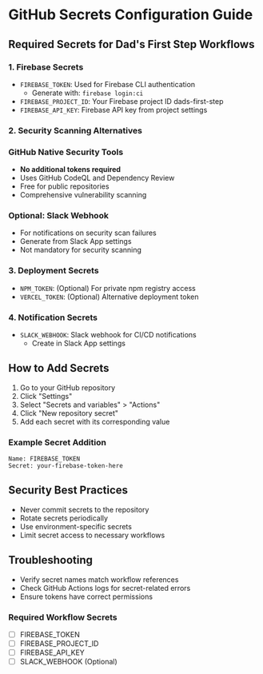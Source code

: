 # GitHub Secrets Configuration Guide

## Required Secrets for Dad's First Step Workflows

### 1. Firebase Secrets

- `FIREBASE_TOKEN`: Used for Firebase CLI authentication
  - Generate with: `firebase login:ci`
- `FIREBASE_PROJECT_ID`: Your Firebase project ID
  dads-first-step
- `FIREBASE_API_KEY`: Firebase API key from project settings

### 2. Security Scanning Alternatives

### GitHub Native Security Tools

- **No additional tokens required**
- Uses GitHub CodeQL and Dependency Review
- Free for public repositories
- Comprehensive vulnerability scanning

### Optional: Slack Webhook

- For notifications on security scan failures
- Generate from Slack App settings
- Not mandatory for security scanning

### 3. Deployment Secrets

- `NPM_TOKEN`: (Optional) For private npm registry access
- `VERCEL_TOKEN`: (Optional) Alternative deployment token

### 4. Notification Secrets

- `SLACK_WEBHOOK`: Slack webhook for CI/CD notifications
  - Create in Slack App settings

## How to Add Secrets

1. Go to your GitHub repository
2. Click "Settings"
3. Select "Secrets and variables" > "Actions"
4. Click "New repository secret"
5. Add each secret with its corresponding value

### Example Secret Addition

```
Name: FIREBASE_TOKEN
Secret: your-firebase-token-here
```

## Security Best Practices

- Never commit secrets to the repository
- Rotate secrets periodically
- Use environment-specific secrets
- Limit secret access to necessary workflows

## Troubleshooting

- Verify secret names match workflow references
- Check GitHub Actions logs for secret-related errors
- Ensure tokens have correct permissions

### Required Workflow Secrets

- [ ] FIREBASE_TOKEN
- [ ] FIREBASE_PROJECT_ID
- [ ] FIREBASE_API_KEY
- [ ] SLACK_WEBHOOK (Optional)
